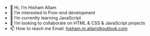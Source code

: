 - 👋 Hi, I’m Hisham Allam
- 👀 I’m interested in Fron-end development
- 🌱 I’m currently learning JavaScript
- 💞️ I’m looking to collaborate on HTML & CSS & JavaScript projects
- 📫 How to reach me Email: hisham.m.allam@outlook.com

<!---
HishamAllam01/HishamAllam01 is a ✨ special ✨ repository because its `README.md` (this file) appears on your GitHub profile.
You can click the Preview link to take a look at your changes.
--->
